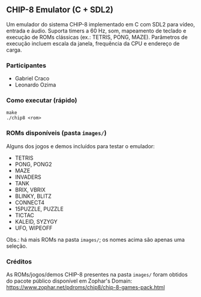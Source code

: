 ## CHIP-8 Emulator (C + SDL2)

Um emulador do sistema CHIP-8 implementado em C com SDL2 para vídeo, entrada e áudio. Suporta timers a 60 Hz, som, mapeamento de teclado e execução de ROMs clássicas (ex.: TETRIS, PONG, MAZE). Parâmetros de execução incluem escala da janela, frequência da CPU e endereço de carga.

### Participantes

- Gabriel Craco
- Leonardo Ozima

### Como executar (rápido)

```
make
./chip8 <rom>
```

###  ROMs disponíveis (pasta `images/`)

Alguns dos jogos e demos incluídos para testar o emulador:

- TETRIS
- PONG, PONG2
- MAZE
- INVADERS
- TANK
- BRIX, VBRIX
- BLINKY, BLITZ
- CONNECT4
- 15PUZZLE, PUZZLE
- TICTAC
- KALEID, SYZYGY
- UFO, WIPEOFF

Obs.: há mais ROMs na pasta `images/`; os nomes acima são apenas uma seleção.

### Créditos

As ROMs/jogos/demos CHIP-8 presentes na pasta `images/` foram obtidos do pacote público disponível em Zophar's Domain:
https://www.zophar.net/pdroms/chip8/chip-8-games-pack.html

